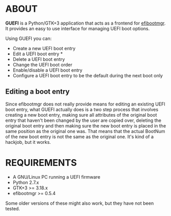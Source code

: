 ABOUT
=====

**GUEFI** is a Python/GTK+3 application that acts as a frontend for
[efibootmgr](https://github.com/rhinstaller/efibootmgr). It provides
an easy to use interface for managing UEFI boot options.

Using GUEFI you can:
* Create a new UEFI boot entry
* Edit a UEFI boot entry *
* Delete a UEFI boot entry
* Change the UEFI boot order
* Enable/disable a UEFI boot entry
* Configure a UEFI boot entry to be the default during the next boot
only


Editing a boot entry
--------------------

Since efibootmgr does not really provide means for editing an existing
UEFI boot entry, what GUEFI actually does is a two step process that
involves creating a new boot entry, making sure all attributes of the
original boot entry that haven't been changed by the user are copied over,
deleting the original boot entry and then making sure the new boot entry
is placed in the same position as the original one was. That means that
the actual BootNum of the new boot entry is not the same as the original
one. It's kind of a hackjob, but it works.


REQUIREMENTS
============

* A GNU/Linux PC running a UEFI firmware
* Python 2.7.x
* GTK+3 >= 3.18.x
* efibootmgr >= 0.5.4

Some older versions of these might also work, but they have not been
tested.

